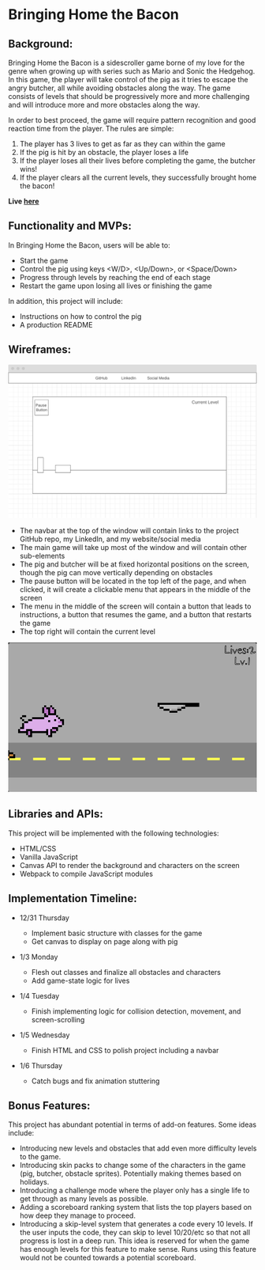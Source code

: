 # Bringing Home the Bacon

## Background:
Bringing Home the Bacon is a sidescroller game borne of my love for the genre when growing up with series such as Mario and Sonic the Hedgehog. In this game, the player will take control of the pig as it tries to escape the angry butcher, all while avoiding obstacles along the way. The game consists of levels that should be progressively more and more challenging and will introduce more and more obstacles along the way.

In order to best proceed, the game will require pattern recognition and good reaction time from the player. The rules are simple:

1) The player has 3 lives to get as far as they can within the game
2) If the pig is hit by an obstacle, the player loses a life
3) If the player loses all their lives before completing the game, the butcher wins!
4) If the player clears all the current levels, they successfully brought home the bacon!

**Live [here](https://ggharsha.github.io/bringing_home_the_bacon/)**

## Functionality and MVPs:
In Bringing Home the Bacon, users will be able to:
* Start the game
* Control the pig using keys <W/D>, <Up/Down>, or <Space/Down>
* Progress through levels by reaching the end of each stage
* Restart the game upon losing all lives or finishing the game

In addition, this project will include:
* Instructions on how to control the pig
* A production README

## Wireframes:
![wireframe](wireframe.png)
* The navbar at the top of the window will contain links to the project GitHub repo, my LinkedIn, and my website/social media
* The main game will take up most of the window and will contain other sub-elements
* The pig and butcher will be at fixed horizontal positions on the screen, though the pig can move vertically depending on obstacles
* The pause button will be located in the top left of the page, and when clicked, it will create a clickable menu that appears in the middle of the screen
* The menu in the middle of the screen will contain a button that leads to instructions, a button that resumes the game, and a button that restarts the game
* The top right will contain the current level

![screenshot](screenshot.png)

## Libraries and APIs:
This project will be implemented with the following technologies:
* HTML/CSS
* Vanilla JavaScript
* Canvas API to render the background and characters on the screen
* Webpack to compile JavaScript modules

## Implementation Timeline:
* 12/31 Thursday
    * Implement basic structure with classes for the game
    * Get canvas to display on page along with pig

* 1/3 Monday
    * Flesh out classes and finalize all obstacles and characters
    * Add game-state logic for lives

* 1/4 Tuesday
    * Finish implementing logic for collision detection, movement, and screen-scrolling

* 1/5 Wednesday
    * Finish HTML and CSS to polish project including a navbar

* 1/6 Thursday
    * Catch bugs and fix animation stuttering

## Bonus Features:
This project has abundant potential in terms of add-on features. Some ideas include:
* Introducing new levels and obstacles that add even more difficulty levels to the game.
* Introducing skin packs to change some of the characters in the game (pig, butcher, obstacle sprites). Potentially making themes based on holidays.
* Introducing a challenge mode where the player only has a single life to get through as many levels as possible.
* Adding a scoreboard ranking system that lists the top players based on how deep they manage to proceed.
* Introducing a skip-level system that generates a code every 10 levels. If the user inputs the code, they can skip to level 10/20/etc so that not all progress is lost in a deep run. This idea is reserved for when the game has enough levels for this feature to make sense. Runs using this feature would not be counted towards a potential scoreboard.
